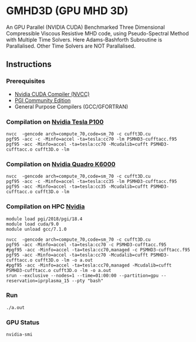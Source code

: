 GMHD3D (GPU MHD 3D)
===============================================

An GPU Parallel (NVIDIA CUDA) Benchmarked Three Dimensional Compressible Viscous Resistive MHD code, using Pseudo-Spectral Method with Multiple Time Solvers. Here Adams-Bashforth Subroutine is Parallalised. Other Time Solvers are NOT Parallalised.


Instructions
------------
### Prerequisites
- [Nvidia CUDA Compiler (NVCC)](https://docs.nvidia.com/cuda/cuda-compiler-driver-nvcc/index.html)
- [PGI Community Edition](https://www.pgroup.com/products/community.htm)
- General Purpose Compilers (GCC/GFORTRAN)

### Compilation on [Nvidia Tesla P100](https://www.nvidia.com/en-us/data-center/tesla-p100/)
```shell
nvcc  -gencode arch=compute_70,code=sm_70 -c cufft3D.cu
pgf95 -acc -c -Minfo=accel -ta=tesla:cc70 -lm PSMHD3-cufftacc.f95 
pgf95 -acc -Minfo=accel -ta=tesla:cc70 -Mcudalib=cufft PSMHD3-cufftacc.o cufft3D.o -lm
```
### Compilation on [Nvidia Quadro K6000](https://www.pny.com/nvidia-quadro-k6000)
```shell
nvcc  -gencode arch=compute_70,code=sm_70 -c cufft3D.cu
pgf95 -acc -c -Minfo=accel -ta=tesla:cc35 -lm PSMHD3-cufftacc.f95 
pgf95 -acc -Minfo=accel -ta=tesla:cc35 -Mcudalib=cufft PSMHD3-cufftacc.o cufft3D.o -lm
```
### Compilation on HPC [Nvidia](#)
```shell
module load pgi/2018/pgi/18.4
module load cuda/9.0
module unload gcc/7.1.0

nvcc  -gencode arch=compute_70,code=sm_70 -c cufft3D.cu
pgf95 -acc -Minfo=accel -ta=tesla:cc70 -c PSMHD3-cufftacc.f95
#pgf95 -acc -Minfo=accel -ta=tesla:cc70,managed -c PSMHD3-cufftacc.f95
pgf95 -acc -Minfo=accel -ta=tesla:cc70 -Mcudalib=cufft PSMHD3-cufftacc.o cufft3D.o -lm -o a.out
#pgf95 -acc -Minfo=accel -ta=tesla:cc70,managed -Mcudalib=cufft PSMHD3-cufftacc.o cufft3D.o -lm -o a.out
srun --exclusive --nodes=1 --time=01:00:00 --partition=gpu --reservation=iprplasma_15 --pty "bash"
```
### Run
```shell
./a.out
```
### GPU Status
```shell
nvidia-smi
```
